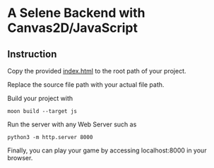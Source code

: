 # A Selene Backend with Canvas2D/JavaScript

## Instruction

Copy the provided [index.html](./index.html) to the root path of your project. 

Replace the source file path with your actual file path.

Build your project with 

```shell
moon build --target js
```

Run the server with any Web Server such as

```shell
python3 -m http.server 8000
```

Finally, you can play your game by accessing localhost:8000 in your browser.
